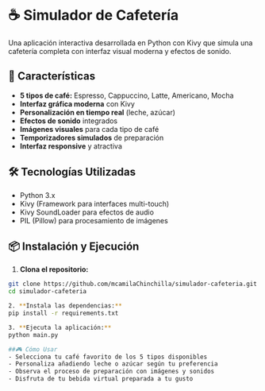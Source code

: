 # ☕ Simulador de Cafetería

Una aplicación interactiva desarrollada en Python con Kivy que simula una cafetería completa con interfaz visual moderna y efectos de sonido.

## 🎯 Características

- **5 tipos de café:** Espresso, Cappuccino, Latte, Americano, Mocha
- **Interfaz gráfica moderna** con Kivy
- **Personalización en tiempo real** (leche, azúcar)
- **Efectos de sonido** integrados
- **Imágenes visuales** para cada tipo de café
- **Temporizadores simulados** de preparación
- **Interfaz responsive** y atractiva

## 🛠️ Tecnologías Utilizadas

- Python 3.x
- Kivy (Framework para interfaces multi-touch)
- Kivy SoundLoader para efectos de audio
- PIL (Pillow) para procesamiento de imágenes

## 📦 Instalación y Ejecución

1. **Clona el repositorio:**
```bash
git clone https://github.com/mcamilaChinchilla/simulador-cafeteria.git
cd simulador-cafeteria

2. **Instala las dependencias:**
pip install -r requirements.txt

3. **Ejecuta la aplicación:**
python main.py

##🎮 Cómo Usar
- Selecciona tu café favorito de los 5 tipos disponibles
- Personaliza añadiendo leche o azúcar según tu preferencia
- Observa el proceso de preparación con imágenes y sonidos
- Disfruta de tu bebida virtual preparada a tu gusto
